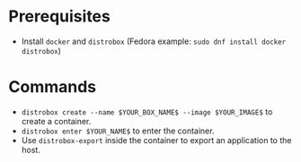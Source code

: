 # Prerequisites
* Install `docker` and `distrobox` (Fedora example: `sudo dnf install docker distrobox`)

# Commands
* `distrobox create --name $YOUR_BOX_NAME$ --image $YOUR_IMAGE$` to create a container.
* `distrobox enter $YOUR_NAME$` to enter the container.
* Use `distrobox-export` inside the container to export an application to the host.